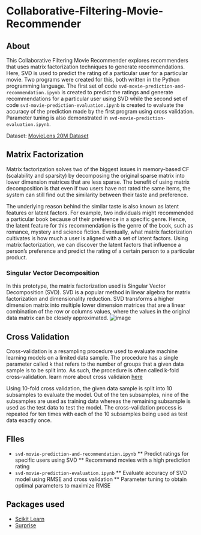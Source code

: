# Collaborative-Filtering-Movie-Recommender

## About  
This Collaborative Filtering Movie Recommender explores recommenders that uses matrix factorization techniques to generate recommendations. Here, SVD is used to predict the rating of a particular user for a particular movie. Two programs were created for this, both written in the Python programming language. The first set of code ```svd-movie-prediction-and-recommendation.ipynb``` is created to predict the ratings and generate recommendations for a particular user using SVD while the second set of code ```svd-movie-prediction-evaluation.ipynb``` is created to evaluate the accuracy of the prediction made by the first program using cross validation. Parameter tuning is also demonstrated in ```svd-movie-prediction-evaluation.ipynb```.

Dataset: [MovieLens 20M Dataset](https://www.kaggle.com/grouplens/movielens-20m-dataset)

## Matrix Factorization
Matrix factorization solves two of the biggest issues in memory-based CF (scalability and sparsity) by decomposing the original sparse matrix into lower dimension matrices that are less sparse. The benefit of using matrix decomposition is that even if two users have not rated the same items, the system can still find out the similarity between their taste and preference. 

The underlying reason behind the similar taste is also known as latent features or latent factors. For example, two individuals might recommended a particular book because of their preference in a specific genre. Hence, the latent feature for this recommendation is the genre of the book, such as romance, mystery and science fiction. Eventually, what matrix factorization cultivates is how much a user is aligned with a set of latent factors. Using matrix factorization, we can discover the latent factors that influence a person’s preference and predict the rating of a certain person to a particular product. 

### Singular Vector Decomposition
In this prototype, the matrix factorization used is Singular Vector Decomposition (SVD). SVD is a popular method in linear algebra for matrix factorization and dimensionality reduction. SVD transforms a higher dimension matrix into multiple lower dimension matrices that are a linear combination of the row or columns values, where the values in the original data matrix can be closely approximated.
![image](https://user-images.githubusercontent.com/65379600/131359168-65ae5f58-86ff-46a3-85ff-32ea687ad611.png)

## Cross Validation 
Cross-validation is a resampling procedure used to evaluate machine learning models on a limited data sample. The procedure has a single parameter called k that refers to the number of groups that a given data sample is to be split into. As such, the procedure is often called k-fold cross-validation. learn more about cross validaion [here](https://machinelearningmastery.com/k-fold-cross-validation/#:~:text=Cross%2Dvalidation%20is%20a%20resampling,k%2Dfold%20cross%2Dvalidation.)

Using 10-fold cross validation, the given data sample is split into 10 subsamples to evaluate the model. Out of the ten subsamples, nine of the subsamples are used as training data whereas the remaining subsample is used as the test data to test the model. The cross-validation process is repeated for ten times with each of the 10 subsamples being used as test data exactly once. 

## FIles
* ```svd-movie-prediction-and-recommendation.ipynb``` 
** Predict ratings for specific users using SVD
** Recommend movies with a high prediction rating
* ```svd-movie-prediction-evaluation.ipynb```
** Evaluate accuracy of SVD model using RMSE and cross validation
** Parameter tuning to obtain optimal parameters to maximize RMSE

## Packages used
* [Scikit Learn](https://scikit-learn.org/stable/)
* [Surprise](https://surprise.readthedocs.io/en/stable/)
